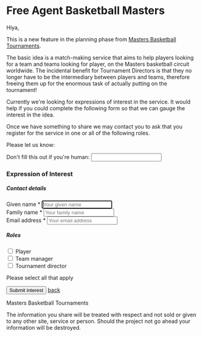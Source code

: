 
<h1 class="display-4 text-black text-uppercase font-weight-bold" data-animate="fadeInDown" data-animate-delay="0.6">
Free Agent Basketball Masters
</h1>

Hiya,

This is a new feature in the planning phase from [Masters Basketball Tournaments](https://www.mastersbasketballtournaments.com).

The basic idea is a match-making service that aims to help players looking for a team and teams looking for player, on the Masters basketball circuit worldwide. The incidental benefit for Tournament Directors is that they no longer have to be the intermediary between players and teams, therefore freeing them up for the enormous task of actually putting on the tournament!

Currently we're looking for expressions of interest in the service. It would help if you could complete the following form so that we can gauge the interest in the idea.

Once we have something to share we may contact you to ask that you register for the service in one or all of the following roles.

Please let us know:

<form name="expression_of_interest" action="/subscribe/thank-you/" method="POST" data-netlify="true" netlify-honeypot="subscribe" data-netlify-recaptcha="true">
<input name="subject" type="hidden" value="Free Agent Basketball Masters - Expression of Interest" />
<p class="subscribe">
	<label>
		Don't fill this out if you're human: <input name="subscribe" />
	</label>
</p>

<div class="card">
	<div class="card-header card-primary">
		<h3 class="card-title text-white">Expression of Interest</h3>
	</div>
	<div class="card-body">
		<div class="row">
			<div class="col-md-6">
				<h5>Contact details</h5>
				<div class="form-group">
					<label for="given_name">Given name *</label>
					<input id="given_name" name="given_name" type="text" class="form-control" placeholder="Your given name" maxlength="255" autofocus required>
				</div>
				<div class="form-group">
					<label for="family_name">Family name *</label>
					<input id="family_name" name="family_name" type="text" class="form-control" placeholder="Your family name" maxlength="255" required>
				</div>
				<div class="form-group">
					<label for="email_address">Email address *</label>
					<input id="email_address" name="email_address" type="email" class="form-control" placeholder="Your email address" maxlength="255" required>
				</div>
			</div>
			<div class="col-md-6">
				<h5>Roles</h5>
				<div class="row">
					<div class="col-md-6">
						<div class="form-group">
							<div class="form-check">
								<input id="player" name="player" class="form-check-input" type="checkbox" value="Yes">
								<label for="player" class="form-check-label">Player</label>
							</div>
						</div>
						<div class="form-group">
							<div class="form-check">
								<input id="team_manager" name="team_manager" class="form-check-input" type="checkbox" value="Yes">
								<label for="team_manager" class="form-check-label">Team manager</label>
							</div>
						</div>
						<div class="form-group">
							<div class="form-check">
								<input id="tournament_director" name="tournament_director" class="form-check-input" type="checkbox" value="Yes">
								<label for="tournament_director" class="form-check-label">Tournament director</label>
							</div>
						</div>
						<p>Please select all that apply</p>
					</div>
				</div>
			</div>
		</div>
		<div class="g-mb-25" data-netlify-recaptcha="true"></div>
	</div>
</div>

<div class="card-footer">
	<button type="submit" class="btn btn-primary">Submit interest</button>
	<a href="https://www.mastersbasketballtournaments.com" class="btn btn-secondary">back</a>
</div>
</form>

Masters Basketball Tournaments

The information you share will be treated with respect and not sold or given to any other site, service or person. Should the project not go ahead your information will be destroyed.
